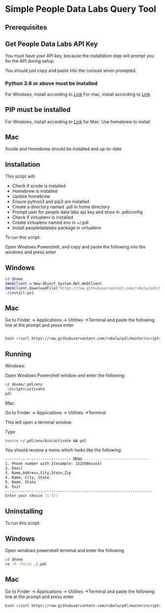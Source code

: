 # Simple People Data Labs Query Tool

## Prerequisites

## Get People Data Labs API Key

You must have your API key, because the installation step will prompt you for the API during setup.

You should just copy and paste into the consule when prompted.


### Python 3.6 or above must be installed

For Windows, install according to [Link](https://datatofish.com/install-python/)
For mac, install according to [Link](https://python.tutorials24x7.com/blog/how-to-install-python-3-9-on-mac)

## PIP must be installed

For Windows, install according to [Link](https://phoenixnap.com/kb/install-pip-windows)
for Mac: Use homebrew to install

## Mac

Xcode and Homebrew should be installed and up-to-date

## Installation

This script will:
* Check if xcode is installed
* Homebrew is installed
* Update homebrew
* Ensure python3 and pip3 are installed
* Create a directory named .pdl in home directory
* Prompt user for people data labs api key and store in .pdl/config
* Check if virtualenv is installed
* Create virtualenv named env in ~/.pdl
* Install peopledatalabs package in virtualenv


To run this script:

Open Windows Powershell, and copy and paste the following into the windows and press enter

Windows
-------

```bash
cd $home
$WebClient = New-Object System.Net.WebClient
$WebClient.DownloadFile("https://raw.githubusercontent.com/rubelw/pdl/master/scripts/Windows/install","$home/install.ps1")
./install.ps1 

```


Mac
---

Go to Finder -> Applications -> Utilities ->Terminal and paste the following line at the prompt and press enter


```bash

bash <(curl https://raw.githubusercontent.com/rubelw/pdl/master/scripts/Mac/install.sh)

```

## Running


Windows:

Open Windows Powershell window and enter the following:

```bash
cd $home/.pdl/env
.\Scripts\activate
pdl

```


Mac:


Go to Finder -> Applications -> Utilities ->Terminal

This will open a terminal window.

Type


```bash
source ~/.pdl/env/bin/activate && pdl
```


You should receive a menu which looks like the following:


```bash
------------------------------ MENU ------------------------------
1. Phone number with 1(example: 1515986xxxx)
2. Email
3. Name,Address,City,State,Zip
4. Name, City, State
5. Name, State
6. Exit
-------------------------------------------------------------------
Enter your choice [1-5]: 
```



## Uninstalling

To run this script:


Windows
-------

Open windows powershell terminal and enter the following

```bash
cd $home
rm -R -Force ./.pdl


```


Mac
---

Go to Finder -> Applications -> Utilities ->Terminal and paste the following line at the prompt and press enter

```bash
bash <(curl https://raw.githubusercontent.com/rubelw/pdl/master/scripts/Mac/uninstall.sh)

```




